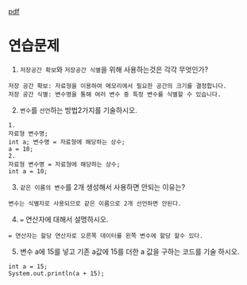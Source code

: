 [pdf](./JAVA240812simple148.pdf)
#  연습문제 
1. `저장공간 확보`와 `저장공간 식별`을 위해 사용하는것은 각각 무엇인가?

```
저장 공간 확보: 자료형을 이용하여 메모리에서 필요한 공간의 크기를 결정합니다. 
저장 공간 식별: 변수명을 통해 여러 변수 중 특정 변수를 식별할 수 있습니다. 
```

2. `변수`를 `선언`하는 방법2가지를 기술하시오. 
```
1.
자료형 변수명;
int a; 변수명 = 자료형에 해당하는 상수; 
a = 10; 
2. 
자료형 변수명 = 자료형에 해당하는 상수; 
int a = 10;
```

3. `같은 이름의 변수`를 2개 생성해서 사용하면 안되는 이유는? 
```
변수는 식별자로 사용되므로 같은 이름으로 2개 선언하면 안된다.
```

4. `=` 연산자에 대해서 설명하시오. 
```
= 연산자는 할당 연산자로 오른쪽 데이터를 왼쪽 변수에 할당 할수 있다. 
```

5. 변수 a에 15를 넣고 기존 a값에 15를 더한 a 값을 구하는 코드를 기술 하시오.
```
int a = 15;
System.out.println(a + 15);
```
